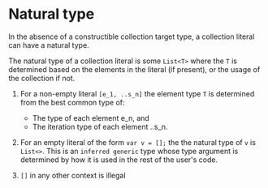 # Natural type

In the absence of a constructible collection target type, a collection literal can have a natural type.

The natural type of a collection literal is some `List<T>` where the `T` is determined based on the elements in the literal (if present), or the usage of the collection if not.

1. For a non-empty literal `[e_1, ..s_n]` the element type `T` is determined from the best common type of:

    * The type of each element e_n, and
    * The iteration type of each element ..s_n.

1. For an empty literal of the form `var v = [];` the the natural type of `v` is `List<>`.  This is an `inferred generic` type whose type argument is determined by how it is used in the rest of the user's code.

1. `[]` in any other context is illegal
